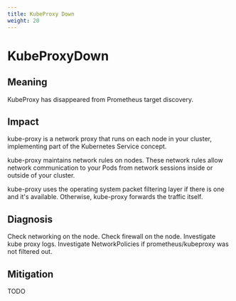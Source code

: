 ```yaml
---
title: KubeProxy Down
weight: 20
---
```


# KubeProxyDown

## Meaning

KubeProxy has disappeared from Prometheus target discovery.

## Impact

kube-proxy is a network proxy that runs on each node in your cluster,
implementing part of the Kubernetes Service concept.

kube-proxy maintains network rules on nodes.
These network rules allow network communication to your Pods
from network sessions inside or outside of your cluster.

kube-proxy uses the operating system packet filtering layer if
there is one and it's available. Otherwise, kube-proxy forwards the traffic
itself.

## Diagnosis

Check networking on the node.
Check firewall on the node.
Investigate kube proxy logs.
Investigate NetworkPolicies if prometheus/kubeproxy was not filtered out.

## Mitigation

TODO
